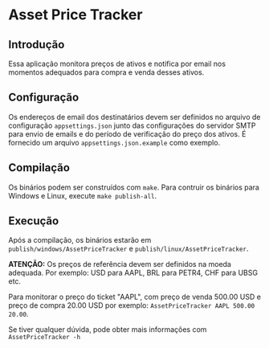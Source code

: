 # Asset Price Tracker

## Introdução
Essa aplicação monitora preços de ativos e notifica por email nos momentos adequados para compra e venda desses ativos.

## Configuração
Os endereços de email dos destinatários devem ser definidos no arquivo de configuração `appsettings.json` junto das configurações do servidor SMTP para envio de emails e do período de verificação do preço dos ativos. É fornecido um arquivo `appsettings.json.example` como exemplo.

## Compilação
Os binários podem ser construídos com `make`. Para contruir os binários para Windows e Linux, execute `make publish-all`.

## Execução
Após a compilação, os binários estarão em `publish/windows/AssetPriceTracker` e `publish/linux/AssetPriceTracker`.

**ATENÇÃO:** Os preços de referência devem ser definidos na moeda adequada. Por exemplo: USD para AAPL, BRL para PETR4, CHF para UBSG etc.

Para monitorar o preço do ticket "AAPL", com preço de venda 500.00 USD e preço de compra 20.00 USD por exemplo: `AssetPriceTracker AAPL 500.00 20.00`.

Se tiver qualquer dúvida, pode obter mais informações com `AssetPriceTracker -h`

